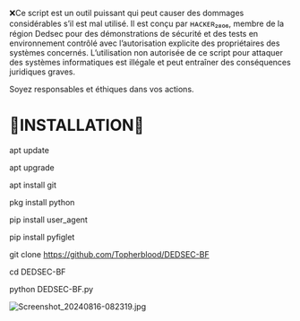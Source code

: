 
❌Ce script est un outil puissant qui peut causer des dommages considérables s’il est mal utilisé. Il est conçu par ʜᴀᴄᴋᴇʀ₂₈₀₆, membre de la région Dedsec  pour des démonstrations de sécurité et des tests en environnement contrôlé avec l’autorisation explicite des propriétaires des systèmes concernés. L’utilisation non autorisée de ce script pour attaquer des systèmes informatiques est illégale et peut entraîner des conséquences juridiques graves.

Soyez responsables et éthiques dans vos actions.

# 🔰INSTALLATION🔰

apt update

apt upgrade

apt install git

pkg install python

pip install user_agent

pip install pyfiglet

git clone https://github.com/Topherblood/DEDSEC-BF

cd DEDSEC-BF

python DEDSEC-BF.py


![Screenshot_20240816-082319.jpg](https://github.com/user-attachments/assets/a192d682-27e9-4e73-8b7b-2fb12d09eef9)